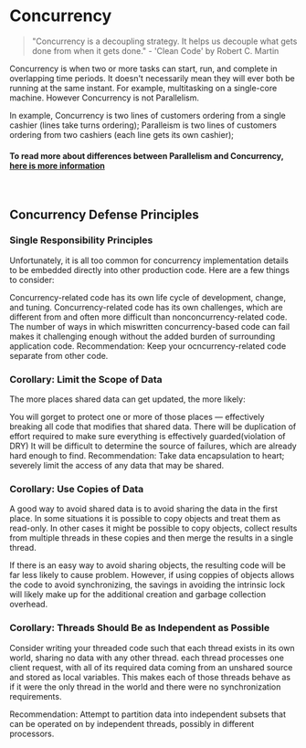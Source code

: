 # Concurrency

> "Concurrency is a decoupling strategy. It helps us decouple what gets done from when it gets done." - 'Clean Code' by Robert C. Martin 

Concurrency is when two or more tasks can start, run, and complete in overlapping time periods. It doesn't necessarily mean they will ever both be running at the same instant. For example, multitasking on a single-core machine. However Concurrency is not Parallelism.

In example, Concurrency is two lines of customers ordering from a single cashier (lines take turns ordering); Paralleism is two lines of customers ordering from two cashiers (each line gets its own cashier);

#### To read more about differences between Parallelism and Concurrency, [here is more information](https://stackoverflow.com/questions/1050222/what-is-the-difference-between-concurrency-and-parallelism) 

<br>

## Concurrency Defense Principles

### Single Responsibility Principles
Unfortunately, it is all too common for concurrency implementation details to be embedded directly into other production code. Here are a few things to consider:

Concurrency-related code has its own life cycle of development, change, and tuning.
Concurrency-related code has its own challenges, which are different from and often more difficult than nonconcurrency-related code.
The number of ways in which miswritten concurrency-based code can fail makes it challenging enough without the added burden of surrounding application code.
Recommendation: Keep your ocncurrency-related code separate from other code.

### Corollary: Limit the Scope of Data
The more places shared data can get updated, the more likely:

You will gorget to protect one or more of those places — effectively breaking all code that modifies that shared data.
There will be duplication of effort required to make sure everything is effectively guarded(violation of DRY)
It will be difficult to determine the source of failures, which are already hard enough to find.
Recommendation: Take data encapsulation to heart; severely limit the access of any data that may be shared.

### Corollary: Use Copies of Data
A good way to avoid shared data is to avoid sharing the data in the first place. In some situations it is possible to copy objects and treat them as read-only. In other cases it might be possible to copy objects, collect results from multiple threads in these copies and then merge the results in a single thread.

If there is an easy way to avoid sharing objects, the resulting code will be far less likely to cause problem. However, if using coppies of objects allows the code to avoid synchronizing, the savings in avoiding the intrinsic lock will likely make up for the additional creation and garbage collection overhead.

### Corollary: Threads Should Be as Independent as Possible
Consider writing your threaded code such that each thread exists in its own world, sharing no data with any other thread. each thread processes one client request, with all of its required data coming from an unshared source and stored as local variables. This makes each of those threads behave as if it were the only thread in the world and there were no synchronization requirements.

Recommendation: Attempt to partition data into independent subsets that can be operated on by independent threads, possibly in different processors.



